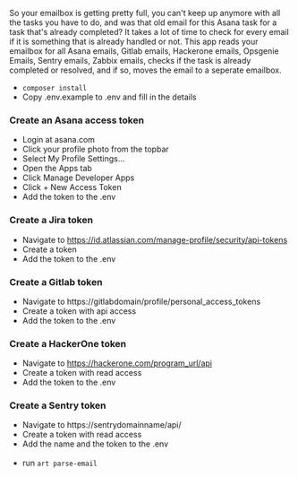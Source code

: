 So your emailbox is getting pretty full, you can't keep up anymore with all the tasks you have to do, and was that old email for this Asana task for a task that's already completed?
It takes a lot of time to check for every email if it is something that is already handled or not.
This app reads your emailbox for all Asana emails, Gitlab emails, Hackerone emails, Opsgenie Emails, Sentry emails, Zabbix emails, checks if the task is already completed or resolved, and if so, moves the email to a seperate emailbox.

- `composer install`
- Copy .env.example to .env and fill in the details
### Create an Asana access token
- Login at asana.com
- Click your profile photo from the topbar
- Select My Profile Settings…
- Open the Apps tab
- Click Manage Developer Apps
- Click + New Access Token
- Add the token to the .env
### Create a Jira token
- Navigate to https://id.atlassian.com/manage-profile/security/api-tokens
- Create a token
- Add the token to the .env
### Create a Gitlab token
- Navigate to https://gitlabdomain/profile/personal_access_tokens
- Create a token with api access
- Add the token to the .env
### Create a HackerOne token
- Navigate to https://hackerone.com/program_url/api
- Create a token with read access
- Add the token to the .env
### Create a Sentry token
- Navigate to https://sentrydomainname/api/
- Create a token with read access
- Add the name and the token to the .env
<br>&nbsp;
- run `art parse-email`


